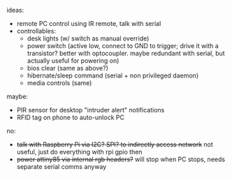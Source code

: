 ideas:
- remote PC control using IR remote, talk with serial
- controllables:
  - desk lights (w/ switch as manual override)
  - power switch (active low, connect to GND to trigger; drive it with a transistor? better with optocoupler. maybe redundant with serial, but actually useful for powering on)
  - bios clear (same as above?)
  - hibernate/sleep command (serial + non privileged daemon)
  - media controls (same)


maybe:
- PIR sensor for desktop "intruder alert" notifications
- RFID tag on phone to auto-unlock PC

no:
- ~~talk with Raspberry Pi via I2C? SPI? to indirectly access network~~ not useful, just do everything with rpi gpio then
- ~~power attiny85 via internal rgb headers?~~ will stop when PC stops, needs separate serial comms anyway
